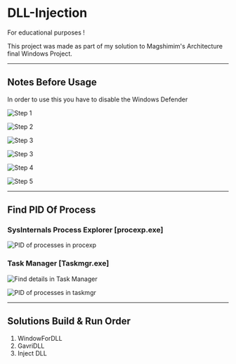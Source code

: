 # DLL-Injection
For educational purposes !

This project was made as part of my solution to Magshimim's Architecture final Windows Project.

______________________________________________________________________________________________________________

## Notes Before Usage
In order to use this you have to disable the Windows Defender

![Step 1](disable_windows_defender_steps/image.png)

![Step 2](disable_windows_defender_steps/image-1.png)

![Step 3](disable_windows_defender_steps/image-2.png)

![Step 3](disable_windows_defender_steps/image-3.png)

![Step 4](disable_windows_defender_steps/image-4.png)

![Step 5](disable_windows_defender_steps/image-5.png)

______________________________________________________________________________________________________________

## Find PID Of Process
### SysInternals Process Explorer [procexp.exe]
![PID of processes in procexp](find_pid/procexp.png)

### Task Manager [Taskmgr.exe]
![Find details in Task Manager](find_pid/taskmgr_find_details.png)

![PID of processes in taskmgr](find_pid/taskmgr.png)
______________________________________________________________________________________________________________

## Solutions Build & Run Order
1. WindowForDLL 
2. GavriDLL
3. Inject DLL